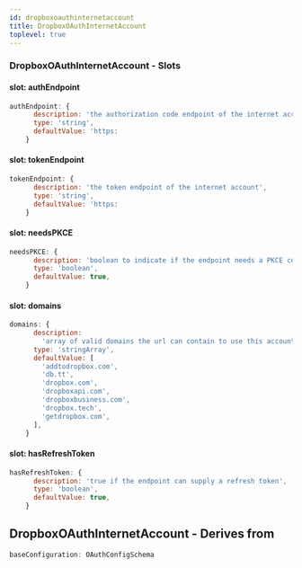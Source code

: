 ```yaml
---
id: dropboxoauthinternetaccount
title: DropboxOAuthInternetAccount
toplevel: true
---
```


### DropboxOAuthInternetAccount - Slots

#### slot: authEndpoint

```js
authEndpoint: {
      description: 'the authorization code endpoint of the internet account',
      type: 'string',
      defaultValue: 'https:
    }
```

#### slot: tokenEndpoint

```js
tokenEndpoint: {
      description: 'the token endpoint of the internet account',
      type: 'string',
      defaultValue: 'https:
    }
```

#### slot: needsPKCE

```js
needsPKCE: {
      description: 'boolean to indicate if the endpoint needs a PKCE code',
      type: 'boolean',
      defaultValue: true,
    }
```

#### slot: domains

```js
domains: {
      description:
        'array of valid domains the url can contain to use this account',
      type: 'stringArray',
      defaultValue: [
        'addtodropbox.com',
        'db.tt',
        'dropbox.com',
        'dropboxapi.com',
        'dropboxbusiness.com',
        'dropbox.tech',
        'getdropbox.com',
      ],
    }
```

#### slot: hasRefreshToken

```js
hasRefreshToken: {
      description: 'true if the endpoint can supply a refresh token',
      type: 'boolean',
      defaultValue: true,
    }
```

## DropboxOAuthInternetAccount - Derives from

```js
baseConfiguration: OAuthConfigSchema
```
